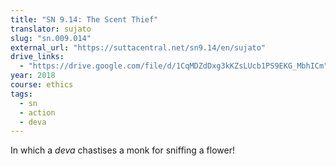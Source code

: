 ```yaml
---
title: "SN 9.14: The Scent Thief"
translator: sujato
slug: "sn.009.014"
external_url: "https://suttacentral.net/sn9.14/en/sujato"
drive_links:
  - "https://drive.google.com/file/d/1CqMDZdDxg3kKZsLUcb1PS9EKG_MbhICm"
year: 2018
course: ethics
tags:
  - sn
  - action
  - deva
---
```


In which a _deva_ chastises a monk for sniffing a flower!
